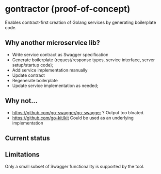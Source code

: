 # gontractor (proof-of-concept)

Enables contract-first creation of Golang services by generating boilerplate code.

## Why another microservice lib?
* Write service contract as Swagger specification
* Generate boilerplate (request/response types, service interface, server setup/startup code);
* Add service implementation manually
* Update contract
* Regenerate boilerplate
* Update service implementation as needed;

## Why not...

* https://github.com/go-swagger/go-swagger ?
  Output too bloated. 
* https://github.com/go-kit/kit
  Could be used as an underlying implementation

## Current status


## Limitations

Only a small subset of Swagger functionality is supported by the tool. 